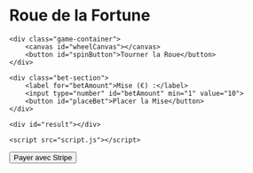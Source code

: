 <!DOCTYPE html>
<html lang="fr">
<head>
    <meta charset="UTF-8">
    <meta name="viewport" content="width=device-width, initial-scale=1.0">
    <title>Roue de la Fortune</title>
    <link rel="stylesheet" href="style.css">
</head>
<body>
    <h1>Roue de la Fortune</h1>
    
    <div class="game-container">
        <canvas id="wheelCanvas"></canvas>
        <button id="spinButton">Tourner la Roue</button>
    </div>

    <div class="bet-section">
        <label for="betAmount">Mise (€) :</label>
        <input type="number" id="betAmount" min="1" value="10">
        <button id="placeBet">Placer la Mise</button>
    </div>

    <div id="result"></div>

    <script src="script.js"></script>
</body>
</html>
<button id="payButton">Payer avec Stripe</button>
<script src="https://js.stripe.com/v3/"></script>
<script src="payment.js"></script>
